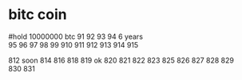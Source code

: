 # bitc coin


#hold 10000000 btc  91 
92  93  94 6 years  
95  96  97 98  99 910  911   912  913  914  915

812 soon 814
816
818
819
ok 820
821
822
823
825
826
827
828
829  
830
831  
